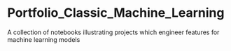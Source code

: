 # Portfolio_Classic_Machine_Learning
A collection of notebooks illustrating projects which engineer features for machine learning models
